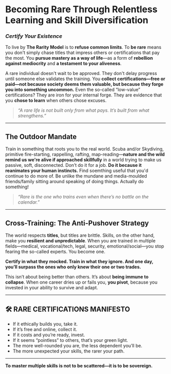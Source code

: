 # Becoming Rare Through Relentless Learning and Skill Diversification
### *Certify Your Existence*

To live by **The Rarity Model** is to **refuse common limits**. To **be rare** means you don't simply chase titles that impress others or certifications that pay the most. You **pursue mastery as a way of life**—as a form of **rebellion against mediocrity** and **a testament to your aliveness**.

A rare individual doesn't wait to be approved. They don't delay progress until someone else validates the training. You **collect certifications—free or paid—not because society deems them valuable, but because they forge you into something uncommon.** Even the so-called “low-value” certifications? They are iron for your internal forge. They are evidence that you **chose to learn** when others chose excuses.

> *“A rare life is not built only from what pays. It’s built from what strengthens.”*

---

## The Outdoor Mandate

Train in something that roots you to the real world. Scuba and/or Skydiving, primitive fire-starting, rappelling, rafting, map-reading—**nature and the wild remind us we're alive if approached skillfully** in a world trying to make us passive, soft, disconnected. Don’t do it for a job. **Do it because it reanimates your human instincts.** Find soemthing useful that you'd continue to do more of. Be unlike the mundane and media-moulded friends/family sitting around speaking of doing things. Actually do something! 

> *“Rare is the one who trains even when there’s no battle on the calendar.”*

---

## Cross-Training: The Anti-Pushover Strategy

The world respects **titles**, but titles are brittle. Skills, on the other hand, make you **resilient and unpredictable**. When you are trained in multiple fields—medical, vocational/tech, legal, security, emotional/social—you stop fearing the so-called experts. You become one.

**Certify in what they mocked. Train in what they ignore. And one day, you’ll surpass the ones who only knew their one or two trades.**

This isn’t about being better than others. It’s about **being immune to collapse**. When one career dries up or fails you, **you pivot**, because you invested in your ability to survive and adapt.

---

## 🛠️ RARE CERTIFICATIONS MANIFESTO

- If it ethically builds you, take it.  
- If it’s free and online, collect it.  
- If it costs and you’re ready, invest.  
- If it seems “pointless” to others, that’s your green light.  
- The more well-rounded you are, the less dependent you’ll be.  
- The more unexpected your skills, the rarer your path.

---

**To master multiple skills is not to be scattered—it is to be sovereign.**
